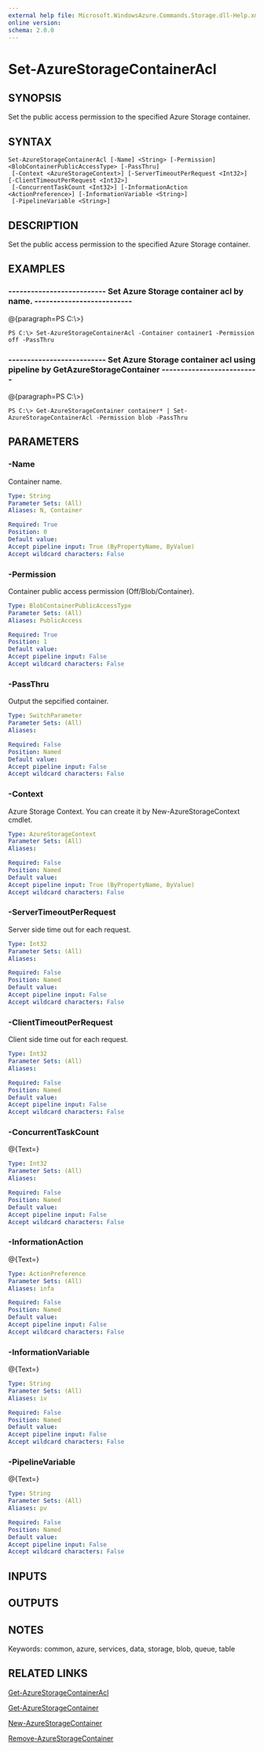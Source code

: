 ```yaml
---
external help file: Microsoft.WindowsAzure.Commands.Storage.dll-Help.xml
online version: 
schema: 2.0.0
---
```


# Set-AzureStorageContainerAcl
## SYNOPSIS
Set the public access permission to the specified Azure Storage container.

## SYNTAX

```
Set-AzureStorageContainerAcl [-Name] <String> [-Permission] <BlobContainerPublicAccessType> [-PassThru]
 [-Context <AzureStorageContext>] [-ServerTimeoutPerRequest <Int32>] [-ClientTimeoutPerRequest <Int32>]
 [-ConcurrentTaskCount <Int32>] [-InformationAction <ActionPreference>] [-InformationVariable <String>]
 [-PipelineVariable <String>]
```

## DESCRIPTION
Set the public access permission to the specified Azure Storage container.

## EXAMPLES

### --------------------------  Set Azure Storage container acl by name.  --------------------------
@{paragraph=PS C:\\\>}

```
PS C:\> Set-AzureStorageContainerAcl -Container container1 -Permission off -PassThru
```

### --------------------------  Set Azure Storage container acl using pipeline by GetAzureStorageContainer  --------------------------
@{paragraph=PS C:\\\>}

```
PS C:\> Get-AzureStorageContainer container* | Set-AzureStorageContainerAcl -Permission blob -PassThru
```

## PARAMETERS

### -Name
Container name.

```yaml
Type: String
Parameter Sets: (All)
Aliases: N, Container

Required: True
Position: 0
Default value: 
Accept pipeline input: True (ByPropertyName, ByValue)
Accept wildcard characters: False
```

### -Permission
Container public access permission (Off/Blob/Container).

```yaml
Type: BlobContainerPublicAccessType
Parameter Sets: (All)
Aliases: PublicAccess

Required: True
Position: 1
Default value: 
Accept pipeline input: False
Accept wildcard characters: False
```

### -PassThru
Output the sepcified container.

```yaml
Type: SwitchParameter
Parameter Sets: (All)
Aliases: 

Required: False
Position: Named
Default value: 
Accept pipeline input: False
Accept wildcard characters: False
```

### -Context
Azure Storage Context.
You can create it by New-AzureStorageContext cmdlet.

```yaml
Type: AzureStorageContext
Parameter Sets: (All)
Aliases: 

Required: False
Position: Named
Default value: 
Accept pipeline input: True (ByPropertyName, ByValue)
Accept wildcard characters: False
```

### -ServerTimeoutPerRequest
Server side time out for each request.

```yaml
Type: Int32
Parameter Sets: (All)
Aliases: 

Required: False
Position: Named
Default value: 
Accept pipeline input: False
Accept wildcard characters: False
```

### -ClientTimeoutPerRequest
Client side time out for each request.

```yaml
Type: Int32
Parameter Sets: (All)
Aliases: 

Required: False
Position: Named
Default value: 
Accept pipeline input: False
Accept wildcard characters: False
```

### -ConcurrentTaskCount
@{Text=}

```yaml
Type: Int32
Parameter Sets: (All)
Aliases: 

Required: False
Position: Named
Default value: 
Accept pipeline input: False
Accept wildcard characters: False
```

### -InformationAction
@{Text=}

```yaml
Type: ActionPreference
Parameter Sets: (All)
Aliases: infa

Required: False
Position: Named
Default value: 
Accept pipeline input: False
Accept wildcard characters: False
```

### -InformationVariable
@{Text=}

```yaml
Type: String
Parameter Sets: (All)
Aliases: iv

Required: False
Position: Named
Default value: 
Accept pipeline input: False
Accept wildcard characters: False
```

### -PipelineVariable
@{Text=}

```yaml
Type: String
Parameter Sets: (All)
Aliases: pv

Required: False
Position: Named
Default value: 
Accept pipeline input: False
Accept wildcard characters: False
```

## INPUTS

## OUTPUTS

## NOTES
Keywords: common, azure, services, data, storage, blob, queue, table

## RELATED LINKS

[Get-AzureStorageContainerAcl]()

[Get-AzureStorageContainer]()

[New-AzureStorageContainer]()

[Remove-AzureStorageContainer]()

